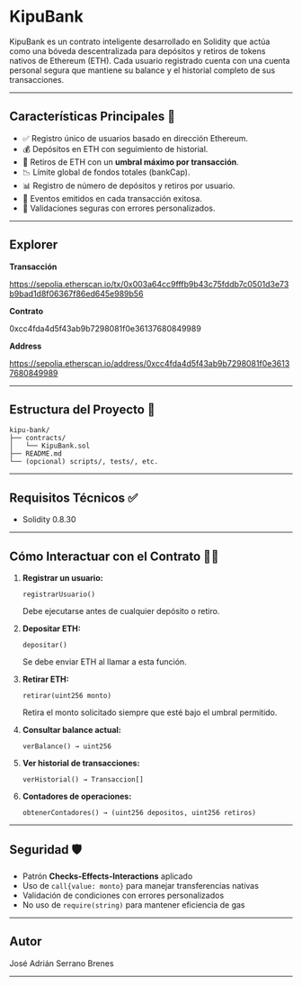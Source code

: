 # KipuBank

KipuBank es un contrato inteligente desarrollado en Solidity que actúa como una bóveda descentralizada para depósitos y retiros de tokens nativos de Ethereum (ETH). Cada usuario registrado cuenta con una cuenta personal segura que mantiene su balance y el historial completo de sus transacciones.

---

## Características Principales 🚀

* ✅ Registro único de usuarios basado en dirección Ethereum.
* 💰 Depósitos en ETH con seguimiento de historial.
* 🏦 Retiros de ETH con un **umbral máximo por transacción**.
* 📉 Límite global de fondos totales (bankCap).
* 📊 Registro de número de depósitos y retiros por usuario.
* 📜 Eventos emitidos en cada transacción exitosa.
* 🔐 Validaciones seguras con errores personalizados.

---

## Explorer

**Transacción**

https://sepolia.etherscan.io/tx/0x003a64cc9fffb9b43c75fddb7c0501d3e73b9bad1d8f06367f86ed645e989b56

**Contrato**

0xcc4fda4d5f43ab9b7298081f0e36137680849989

**Address**

https://sepolia.etherscan.io/address/0xcc4fda4d5f43ab9b7298081f0e36137680849989

---

## Estructura del Proyecto 📁

```
kipu-bank/
├── contracts/
│   └── KipuBank.sol
├── README.md
└── (opcional) scripts/, tests/, etc.
```

---

## Requisitos Técnicos ✅

* Solidity 0.8.30
---

## Cómo Interactuar con el Contrato 🧑‍💻

1. **Registrar un usuario:**

   ```solidity
   registrarUsuario()
   ```

   Debe ejecutarse antes de cualquier depósito o retiro.

2. **Depositar ETH:**

   ```solidity
   depositar()
   ```

   Se debe enviar ETH al llamar a esta función.

3. **Retirar ETH:**

   ```solidity
   retirar(uint256 monto)
   ```

   Retira el monto solicitado siempre que esté bajo el umbral permitido.

4. **Consultar balance actual:**

   ```solidity
   verBalance() → uint256
   ```

5. **Ver historial de transacciones:**

   ```solidity
   verHistorial() → Transaccion[]
   ```

6. **Contadores de operaciones:**

   ```solidity
   obtenerContadores() → (uint256 depositos, uint256 retiros)
   ```

---

## Seguridad 🛡️

* Patrón **Checks-Effects-Interactions** aplicado
* Uso de `call{value: monto}` para manejar transferencias nativas
* Validación de condiciones con errores personalizados
* No uso de `require(string)` para mantener eficiencia de gas

---

## Autor

José Adrián Serrano Brenes

---
